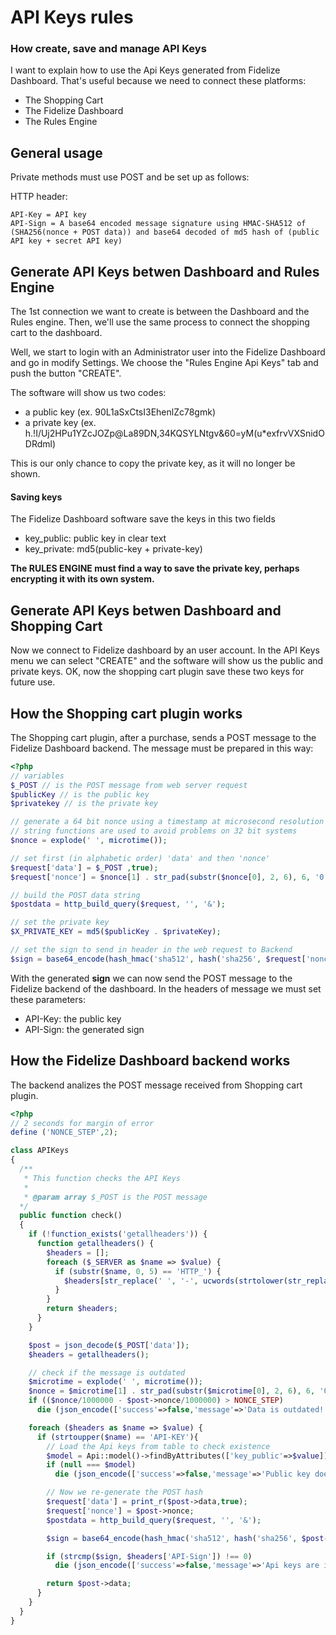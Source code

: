 # API Keys rules
### How create, save and manage API Keys


I want to explain how to use the Api Keys generated from Fidelize Dashboard. That's useful because we need to connect these platforms:

- The Shopping Cart
- The Fidelize Dashboard
- The Rules Engine

## General usage
Private methods must use POST and be set up as follows:

HTTP header:
```
API-Key = API key
API-Sign = A base64 encoded message signature using HMAC-SHA512 of (SHA256(nonce + POST data)) and base64 decoded of md5 hash of (public API key + secret API key)
```

## Generate API Keys betwen Dashboard and Rules Engine
The 1st connection we want to create is between the Dashboard and the Rules engine. Then, we'll use the same process to connect the shopping cart to the dashboard.

Well, we start to login with an Administrator user into the Fidelize Dashboard and go in modify Settings.
We choose the "Rules Engine Api Keys" tab and push the button "CREATE".

The software will show us two codes:
- a public key (ex. 90L1aSxCtsI3EhenlZc78gmk)
- a private key (ex. h.!I/Uj2HPu1YZcJOZp@La89DN,34KQSYLNtgv&60=yM(u*exfrvVXSnidODRdml)

This is our only chance to copy the private key, as it will no longer be shown.

#### Saving keys
The Fidelize Dashboard software save the keys in this two fields
- key_public: public key in clear text
- key_private: md5(public-key + private-key)

__The RULES ENGINE must find a way to save the private key, perhaps encrypting it with its own system.__


## Generate API Keys betwen Dashboard and Shopping Cart
Now we connect to Fidelize dashboard by an user account.
In the API Keys menu we can select "CREATE" and the software will show us the public and private keys.
OK, now the shopping cart plugin save these two keys for future use.



## How the Shopping cart plugin works
The Shopping cart plugin, after a purchase, sends a POST message to the Fidelize Dashboard backend. The message must be prepared in this way:

```php
<?php
// variables
$_POST // is the POST message from web server request
$publicKey // is the public key
$privatekey // is the private key

// generate a 64 bit nonce using a timestamp at microsecond resolution
// string functions are used to avoid problems on 32 bit systems
$nonce = explode(' ', microtime());

// set first (in alphabetic order) 'data' and then 'nonce'
$request['data'] = $_POST ,true);
$request['nonce'] = $nonce[1] . str_pad(substr($nonce[0], 2, 6), 6, '0');

// build the POST data string
$postdata = http_build_query($request, '', '&');

// set the private key
$X_PRIVATE_KEY = md5($publicKey . $privateKey);

// set the sign to send in header in the web request to Backend
$sign = base64_encode(hash_hmac('sha512', hash('sha256', $request['nonce'] . $postdata, true), base64_decode($X_PRIVATE_KEY), true));
```

With the generated __sign__ we can now send the POST message to the Fidelize backend of the dashboard. In the headers of message we must set these parameters:
- API-Key: the public key
- API-Sign: the generated sign


## How the Fidelize Dashboard backend works
The backend analizes the POST message received from Shopping cart plugin.

```php
<?php
// 2 seconds for margin of error
define ('NONCE_STEP',2);

class APIKeys
{
  /**
   * This function checks the API Keys
   *
   * @param array $_POST is the POST message
  */
  public function check()
  {
    if (!function_exists('getallheaders')) {
      function getallheaders() {
        $headers = [];
        foreach ($_SERVER as $name => $value) {
          if (substr($name, 0, 5) == 'HTTP_') {
            $headers[str_replace(' ', '-', ucwords(strtolower(str_replace('_', ' ', substr($name, 5)))))] = $value;
          }
        }
        return $headers;
      }
    }

    $post = json_decode($_POST['data']);
    $headers = getallheaders();

    // check if the message is outdated
    $microtime = explode(' ', microtime());
    $nonce = $microtime[1] . str_pad(substr($microtime[0], 2, 6), 6, '0');
    if (($nonce/1000000 - $post->nonce/1000000) > NONCE_STEP)
      die (json_encode(['success'=>false,'message'=>'Data is outdated!']));

    foreach ($headers as $name => $value) {
      if (strtoupper($name) == 'API-KEY'){
        // Load the Api keys from table to check existence
        $model = Api::model()->findByAttributes(['key_public'=>$value]);
        if (null === $model)
          die (json_encode(['success'=>false,'message'=>'Public key doesn\'t exist!']));

        // Now we re-generate the POST hash
        $request['data'] = print_r($post->data,true);
        $request['nonce'] = $post->nonce;
        $postdata = http_build_query($request, '', '&');

        $sign = base64_encode(hash_hmac('sha512', hash('sha256', $post->nonce . $postdata, true), base64_decode($model->key_secret), true));

        if (strcmp($sign, $headers['API-Sign']) !== 0)
          die (json_encode(['success'=>false,'message'=>'Api keys are invalid!']));

        return $post->data;
      }
    }
  }
}
```
